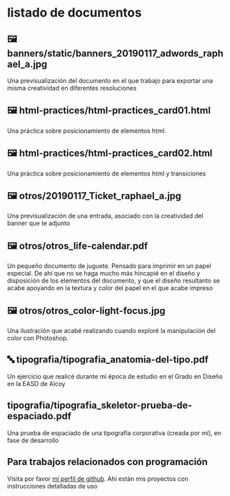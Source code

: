 # listado de documentos


## 🖼 banners/static/banners_20190117_adwords_raphael_a.jpg
Una previsualización del documento en el que trabajo para exportar una misma creatividad en diferentes resoluciones


## 🖼 html-practices/html-practices_card01.html
Una práctica sobre posicionamiento de elementos html.


## 🖼 html-practices/html-practices_card02.html
Una práctica sobre posicionamiento de elementos html y transiciones


## 🖼 otros/20190117_Ticket_raphael_a.jpg
Una previsualización de una entrada, asociado con la creatividad del banner que te adjunto


## 🖼 otros/otros_life-calendar.pdf
Un pequeño documento de juguete. Pensado para imprimir en un papel especial. De ahí que no se haga mucho más hincapié en el diseño y disposición de los elementos del documento, y que el diseño resultanto se acabe apoyando en la textura y color del papel en el que acabe impreso


## 🖼 otros/otros_color-light-focus.jpg
Una ilustración que acabé realizando cuando exploré la manipulación del color con Photoshop.


## 🔤 tipografia/tipografia_anatomia-del-tipo.pdf
Un ejercicio que realicé durante mi época de estudio en el Grado en Diseño en la EASD de Alcoy


## tipografia/tipografia_skeletor-prueba-de-espaciado.pdf
Una prueba de espaciado de una tipografía corporativa (creada por mí), en fase de desarrollo


## Para trabajos relacionados con programación
Visita por favor [mi perfil de github](https://github.com/drzoidberg). Ahí están mis proyectos con instrucciones detalladas de uso